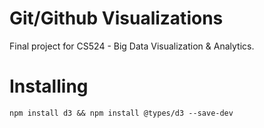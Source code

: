 # Git/Github Visualizations

Final project for CS524 - Big Data Visualization & Analytics.

# Installing

```
npm install d3 && npm install @types/d3 --save-dev
```
